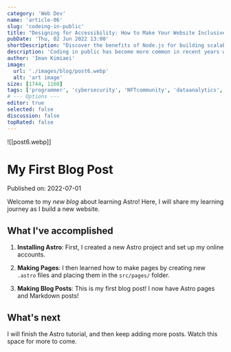 ```yaml
---
category: 'Web Dev'
name: 'article-06'
slug: 'codeing-in-public'
title: "Designing for Accessibility: How to Make Your Website Inclusive for Everyone"
pubDate: 'Thu, 02 Jun 2022 13:00'
shortDescription: "Discover the benefits of Node.js for building scalable web applications that can handle high traffic and complex data processing."
description: 'Coding in public has become more common in recent years with the rise of social coding platforms like GitHub and the increasing popularity of open source software development. However, coding in public can present a unique set of challenges for developers who are used to working in private settings. In this article, we will explore the top 10 new challenges that developers may face when coding in public, such as managing feedback from the community, dealing with public scrutiny and criticism, maintaining professionalism and integrity, and balancing productivity with engagement in public forums. This article aims to provide helpful tips and strategies for developers who want to code in public effectively while still maintaining their sanity and productivity.'
author: 'Iman Kimiaei'
image:
  url: './images/blog/post6.webp'
  alt: 'art image'
size: [1744, 1160]
tags: ['programmer', 'cybersecurity', 'NFTcommunity', 'dataanalytics', 'developerlife']
# --- Options ---
editor: true
selected: false
discussion: false
topRated: false
---
```




![[post6.webp]]

# My First Blog Post

Published on: 2022-07-01

Welcome to my _new blog_ about learning Astro! Here, I will share my learning journey as I build a new website.

## What I've accomplished

1. **Installing Astro**: First, I created a new Astro project and set up my online accounts.

2. **Making Pages**: I then learned how to make pages by creating new `.astro` files and placing them in the `src/pages/` folder.

3. **Making Blog Posts**: This is my first blog post! I now have Astro pages and Markdown posts!

## What's next

I will finish the Astro tutorial, and then keep adding more posts. Watch this space for more to come.
